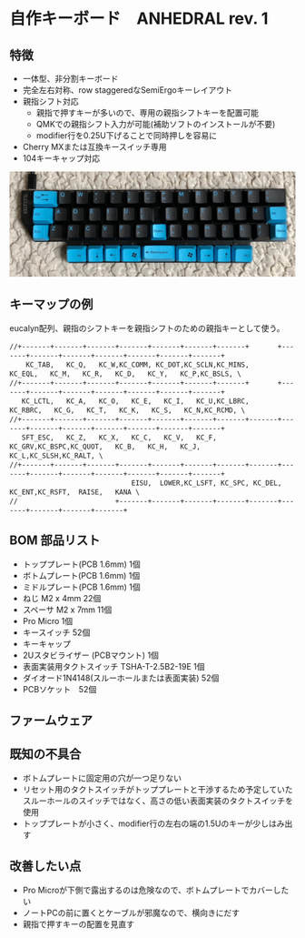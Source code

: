 # 自作キーボード　ANHEDRAL rev. 1

## 特徴
- 一体型、非分割キーボード
- 完全左右対称、row staggeredなSemiErgoキーレイアウト
- 親指シフト対応
  - 親指で押すキーが多いので、専用の親指シフトキーを配置可能
  - QMKでの親指シフト入力が可能(補助ソフトのインストールが不要)
  - modifier行を0.25U下げることで同時押しを容易に
- Cherry MXまたは互換キースイッチ専用
- 104キーキャップ対応

![ANHEDRAL](anhedral1-1.jpeg)

## キーマップの例

eucalyn配列、親指のシフトキーを親指シフトのための親指キーとして使う。
```
//+-------+-------+-------+-------+-------+-------+-------+       +-------+-------+-------+-------+-------+-------+-------+
    KC_TAB,   KC_Q,   KC_W,KC_COMM, KC_DOT,KC_SCLN,KC_MINS,         KC_EQL,   KC_M,   KC_R,   KC_D,   KC_Y,   KC_P,KC_BSLS, \
//+-------+-------+-------+-------+-------+-------+-------+       +-------+-------+-------+-------+-------+-------+-------+
   KC_LCTL,   KC_A,   KC_O,   KC_E,   KC_I,   KC_U,KC_LBRC,        KC_RBRC,   KC_G,   KC_T,   KC_K,   KC_S,   KC_N,KC_RCMD, \
//+-------+-------+-------+-------+-------+-------+-------+-------+-------+-------+-------+-------+-------+-------+-------+
   SFT_ESC,   KC_Z,   KC_X,   KC_C,   KC_V,   KC_F, KC_GRV,KC_BSPC,KC_QUOT,   KC_B,   KC_H,   KC_J,   KC_L,KC_SLSH,KC_RALT, \
//+-------+-------+-------+-------+-------+-------+-------+-------+-------+-------+-------+-------+-------+-------+-------+
                              EISU,  LOWER,KC_LSFT, KC_SPC, KC_DEL, KC_ENT,KC_RSFT,  RAISE,   KANA \
//                        +-------+-------+-------+-------+-------+-------+-------+-------+-------+
```

## BOM 部品リスト
- トッププレート(PCB 1.6mm) 1個
- ボトムプレート(PCB 1.6mm) 1個
- ミドルプレート(PCB 1.6mm) 1個
- ねじ M2 x 4mm 22個
- スペーサ M2 x 7mm 11個
- Pro Micro 1個
- キースイッチ 52個
- キーキャップ 
- 2Uスタビライザー (PCBマウント) 1個
- 表面実装用タクトスイッチ TSHA-T-2.5B2-19E 1個
- ダイオード1N4148(スルーホールまたは表面実装) 52個
- PCBソケット　52個

## ファームウェア


## 既知の不具合
- ボトムプレートに固定用の穴が一つ足りない
- リセット用のタクトスイッチがトッププレートと干渉するため予定していたスルーホールのスイッチではなく、高さの低い表面実装のタクトスイッチを使用
- トッププレートが小さく、modifier行の左右の端の1.5Uのキーが少しはみ出す

## 改善したい点
- Pro Microが下側で露出するのは危険なので、ボトムプレートでカバーしたい
- ノートPCの前に置くとケーブルが邪魔なので、横向きにだす
- 親指で押すキーの配置を見直す

